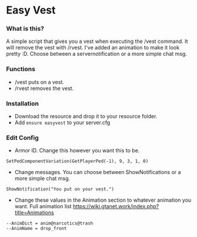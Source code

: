 # Easy Vest

### What is this?
A simple script that gives you a vest when executing the /vest command. It will remove the vest with /rvest.
I've added an animation to make it look pretty :D. Choose between a servernotification or a more simple chat msg.

### Functions
- /vest puts on a vest.
- /rvest removes the vest.

### Installation
- Download the resource and drop it to your resource folder.
- Add ``ensure easyvest`` to your server.cfg

### Edit Config
- Armor ID. Change this however you want this to be.
```
SetPedComponentVariation(GetPlayerPed(-1), 9, 3, 1, 0)
```
-  Change messages. You can choose between ShowNotifications or a more simple chat msg.
```
ShowNotification("You put on your vest.")
```
- Change these values in the Animation section to whatever animation you want. Full animation list https://wiki.gtanet.work/index.php?title=Animations
```
--AnimDict = anim@narcotics@trash
--AnimName = drop_front
```

